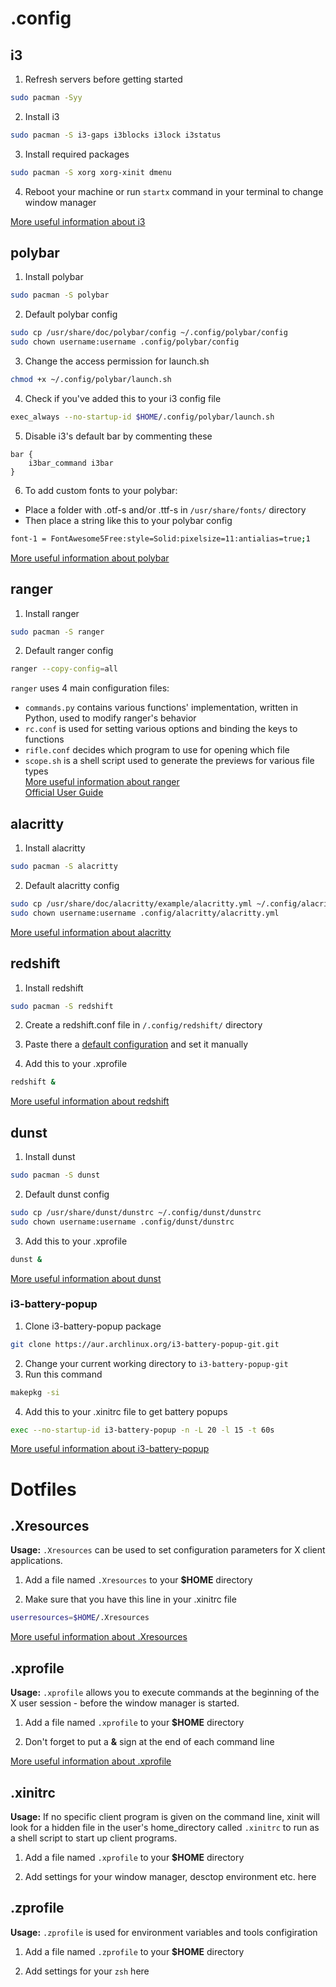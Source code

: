# .config

## i3
1. Refresh servers before getting started
```bash
sudo pacman -Syy
```
2. Install i3
```bash
sudo pacman -S i3-gaps i3blocks i3lock i3status
```
3. Install required packages
```bash
sudo pacman -S xorg xorg-xinit dmenu
```
4. Reboot your machine or run ```startx``` command in your terminal to change window manager

[More useful information about i3](https://i3wm.org/docs/userguide.html)

## polybar
1. Install polybar
```bash
sudo pacman -S polybar
```
2. Default polybar config
```bash
sudo cp /usr/share/doc/polybar/config ~/.config/polybar/config
sudo chown username:username .config/polybar/config
```
3. Change the access permission for launch.sh
```bash
chmod +x ~/.config/polybar/launch.sh
```
4. Check if you've added this to your i3 config file
```bash
exec_always --no-startup-id $HOME/.config/polybar/launch.sh
```
5. Disable i3's default bar by commenting these
```
bar {
    i3bar_command i3bar
}
```
6. To add custom fonts to your polybar:
* Place a folder with .otf-s and/or .ttf-s in ```/usr/share/fonts/``` directory
* Then place a string like this to your polybar config
```bash
font-1 = FontAwesome5Free:style=Solid:pixelsize=11:antialias=true;1
```
[More useful information about polybar](https://github.com/polybar/polybar/wiki)

## ranger
1. Install ranger
```bash
sudo pacman -S ranger
```
2. Default ranger config
```bash
ranger --copy-config=all
```
```ranger``` uses 4 main configuration files:
* ```commands.py``` contains various functions' implementation, written in Python, used to modify ranger's behavior
* ```rc.conf``` is used for setting various options and binding the keys to functions
* ```rifle.conf``` decides which program to use for opening which file
* ```scope.sh``` is a shell script used to generate the previews for various file types\
[More useful information about ranger](https://wiki.archlinux.org/index.php/ranger)\
[Official User Guide](https://github.com/ranger/ranger/wiki/Official-user-guide)

## alacritty
1. Install alacritty
```bash
sudo pacman -S alacritty
```
2. Default alacritty config
```bash
sudo cp /usr/share/doc/alacritty/example/alacritty.yml ~/.config/alacritty/alacritty.yml
sudo chown username:username .config/alacritty/alacritty.yml
```

[More useful information about alacritty](https://wiki.archlinux.org/index.php/Alacritty)

## redshift
1. Install redshift
```bash
sudo pacman -S redshift
```
2. Create a redshift.conf file in ```/.config/redshift/``` directory

3. Paste there a [default configuration](https://raw.githubusercontent.com/jonls/redshift/master/redshift.conf.sample) and set it manually

4. Add this to your .xprofile
```bash
redshift &
```

[More useful information about redshift](https://wiki.archlinux.org/index.php/redshift)

## dunst
1. Install dunst
```bash
sudo pacman -S dunst
```
2. Default dunst config
```bash
sudo cp /usr/share/dunst/dunstrc ~/.config/dunst/dunstrc
sudo chown username:username .config/dunst/dunstrc
```
3. Add this to your .xprofile
```bash 
dunst &
```

[More useful information about dunst](https://wiki.archlinux.org/index.php/Dunst)

### i3-battery-popup
1. Clone i3-battery-popup package
```bash
git clone https://aur.archlinux.org/i3-battery-popup-git.git
```
2. Change your current working directory to ```i3-battery-popup-git```
3. Run this command
```bash
makepkg -si
```
4. Add this to your .xinitrc file to get battery popups
```bash
exec --no-startup-id i3-battery-popup -n -L 20 -l 15 -t 60s
```

[More useful information about i3-battery-popup](https://github.com/rjekker/i3-battery-popup)

# Dotfiles

## .Xresources
**Usage:** ```.Xresources``` can be used to set configuration parameters for X client applications.

1. Add a file named ```.Xresources``` to your **$HOME** directory

2. Make sure that you have this line in your .xinitrc file
```bash
userresources=$HOME/.Xresources
```

[More useful information about .Xresources](https://wiki.debian.org/Xresources)

## .xprofile
**Usage:** ```.xprofile``` allows you to execute commands at the beginning of the X user session - before the window manager is started.

1. Add a file named ```.xprofile``` to your **$HOME** directory

2. Don't forget to put a **&** sign at the end of each command line

[More useful information about .xprofile](https://wiki.archlinux.org/index.php/Xprofile)

## .xinitrc
**Usage:** If no specific client program is given on the command line, xinit will look for a hidden file in the user's home_directory called ```.xinitrc``` to run as a shell script to start up client programs.

1. Add a file named ```.xprofile``` to your **$HOME** directory

2. Add settings for your window manager, desctop environment etc. here

## .zprofile
**Usage:** ```.zprofile``` is used for environment variables and tools configiration

1. Add a file named ```.zprofile``` to your **$HOME** directory

2. Add settings for your ```zsh``` here
